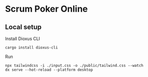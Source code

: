 # Scrum Poker Online

## Local setup

Install Dioxus CLI
```shell
cargo install dioxus-cli
```

Run
```shell
npx tailwindcss -i ./input.css -o ./public/tailwind.css --watch
dx serve --hot-reload --platform desktop
```